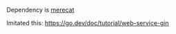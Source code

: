Dependency is [merecat](https://github.com/troglobit/merecat/)

Imitated this: https://go.dev/doc/tutorial/web-service-gin

